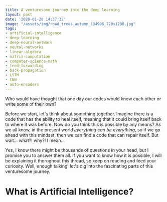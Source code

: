 ```yaml
---
title: A venturesome journey into the deep learning
layout: post
date: '2020-01-28 14:37:32'
image: "/assets/img/road_trees_autumn_134996_720x1280.jpg"
tags:
- artificial-intelligence
- deep-learning
- deep-neural-network
- neural-networks
- linear-algebra
- matrix-computation
- computer-science-math
- feed-forwarding
- back-propagation
- LSTM
- CNN
- auto-encoders
---
```


Who would have thought that one day our codes would know each other or write some of their own?

Before we start, let's think about something together. Imagine there is a code that has the ability to heal itself, meaning that it could bring itself back to where it was before. Now do you think this is possible by any means?
As we all know, in the present world *everything can be everything*, so if we go ahead with this mindset, then we can find a code that can repair itself. But wait... what?! why?! I mean... 

Yes, I know there might be thousands of questions in your head, but I promise you to answer them all. If you want to know how it is possible, I will be explaining it thorughout this thread, so keep on reading and feed your curiosity.
Well, enough talking! let's dig into the fascinating  parts of this venturesome journey.

# What is Artificial Intelligence?